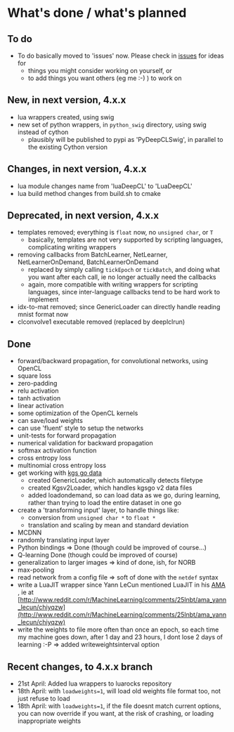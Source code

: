 # What's done / what's planned

## To do

* To do basically moved to 'issues' now.  Please check in [issues](https://github.com/hughperkins/DeepCL/issues) for ideas for
  * things you might consider working on yourself, or
  * to add things you want others (eg me :-) ) to work on

## New, in next version, 4.x.x

* lua wrappers created, using swig
* new set of python wrappers, in `python_swig` directory, using swig instead of cython
  * plausibly will be published to pypi as 'PyDeepCLSwig', in parallel to the existing Cython version

## Changes, in next version, 4.x.x

* lua module changes name from 'luaDeepCL' to 'LuaDeepCL'
* lua build method changes from build.sh to cmake

## Deprecated, in next version, 4.x.x

* templates removed; everything is `float` now, no `unsigned char`, or `T`
  * basically, templates are not very
    supported by scripting languages, complicating writing wrappers
* removing callbacks from BatchLearner, NetLearner, NetLearnerOnDemand, BatchLearnerOnDemand
  * replaced by simply calling `tickEpoch` or `tickBatch`, and doing what you want after each call, ie no longer actually need the callbacks
  * again, more compatible with writing wrappers for scripting languages, since inter-language callbacks tend to be hard work to implement
* idx-to-mat removed; since GenericLoader can directly handle reading mnist format now
* clconvolve1 executable removed (replaced by deeplclrun)

## Done

  * forward/backward propagation, for convolutional networks, using OpenCL
  * square loss
  * zero-padding
  * relu activation
  * tanh activation
  * linear activation
  * some optimization of the OpenCL kernels
  * can save/load weights
  * can use 'fluent' style to setup the networks
  * unit-tests for forward propagation
  * numerical validation for backward propagation
  * softmax activation function
  * cross entropy loss
  * multinomial cross entropy loss
  * get working with [kgs go data](https://github.com/hughperkins/kgsgo-dataset-preprocessor)
    * created GenericLoader, which automatically detects filetype
    * created Kgsv2Loader, which handles kgsgo v2 data files
    * added loadondemand, so can load data as we go, during learning, rather than trying to load the entire dataset in one go
  * create a 'transforming input' layer, to handle things like:
    * conversion from `unsigned char *` to `float *`
    * translation and scaling by mean and standard deviation
  * MCDNN
  * randomly translating input layer
  * Python bindings =>  Done (though could be improved of course...)
  * Q-learning Done (though could be improved of course)
  * generalization to larger images => kind of done, ish, for NORB
  * max-pooling
  * read network from a config file => soft of done with the `netdef` syntax
  * write a LuaJIT wrapper since Yann LeCun mentioned LuaJIT in his [AMA](http://www.reddit.com/r/MachineLearning/comments/25lnbt/ama_yann_lecun/) , ie at [http://www.reddit.com/r/MachineLearning/comments/25lnbt/ama_yann_lecun/chiyqzw](http://www.reddit.com/r/MachineLearning/comments/25lnbt/ama_yann_lecun/chiyqzw)
  * write the weights to file more often than once an epoch, so each time my machine goes down, after 1 day and 23 hours, I dont lose 2 days of learning :-P => added writeweightsinterval option

## Recent changes, to 4.x.x branch

* 21st April: Added lua wrappers to luarocks repository
* 18th April: with `loadweights=1`, will load old weights file format too, not just refuse to load
* 18th April: with `loadweights=1`, if the file doesnt match current options, you can now override if you want, at the risk of crashing, or loading inappropriate weights


